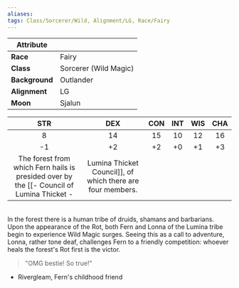```yaml
---
aliases:
tags: Class/Sorcerer/Wild, Alignment/LG, Race/Fairy
---
```

| Attribute      |                       |
| -------------- | --------------------- |
| **Race**       | Fairy                 |
| **Class**      | Sorcerer (Wild Magic) |
| **Background** | Outlander             |
| **Alignment**  | LG                    |
| **Moon**       | Sjalun                |

|STR|DEX|CON|INT|WIS|CHA|
|:-:|:-:|:-:|:-:|:-:|:-:|
|8|14|15|10|12|16|
|-1|+2|+2|+0|+1|+3|
The forest from which Fern hails is presided over by the [[- Council of Lumina Thicket -|Lumina Thicket Council]], of which there are four members.
<br>In the forest there is a human tribe of druids, shamans and barbarians. Upon the appearance of the Rot, both Fern and Lonna of the Lumina tribe begin to experience Wild Magic surges. Seeing this as a call to adventure, Lonna, rather tone deaf, challenges Fern to a friendly competition: whoever heals the forest's Rot first is the victor.<br>
> "OMG bestie! So true!"
- Rivergleam, Fern's childhood friend